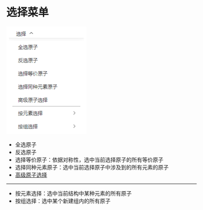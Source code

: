 # 选择菜单

![select](./nested/qstudio_manual_select.png)
- 全选原子
- 反选原子
- 选择等价原子：依据对称性，选中当前选择原子的所有等价原子
- 选择同种元素原子：选中当前选择原子中涉及到的所有元素的原子
- [高级原子选择](/1.1/Q-Studio/qstudio_manual_select_advanced)

---

- 按元素选择：选中当前结构中某种元素的所有原子
- 按组选择：选中某个新建组内的所有原子

